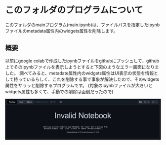 # このフォルダのプログラムについて

このフォルダのmainプログラム(main.ipynb)は、ファイルパスを指定したipynbファイルのmetadata属性内のwidgets属性を削除します。

## 概要

以前にgoogle colabで作成したipynbファイルをgithubにプッシュして、github上でそのipynbファイルを表示しようとすると下図のようなエラー画面になりました。
調べてみると、metadate属性内のwidgets属性はUI表示の状態を情報として持っているらしく、これを削除する事で事象が解決したので、そのwidgets属性をサラッと削除するプログラムです。
(対象のipynbファイルが大きいとwidgets属性も多くて、手動での削除は面倒だったので)

![図1](./screenshot_01.png)
